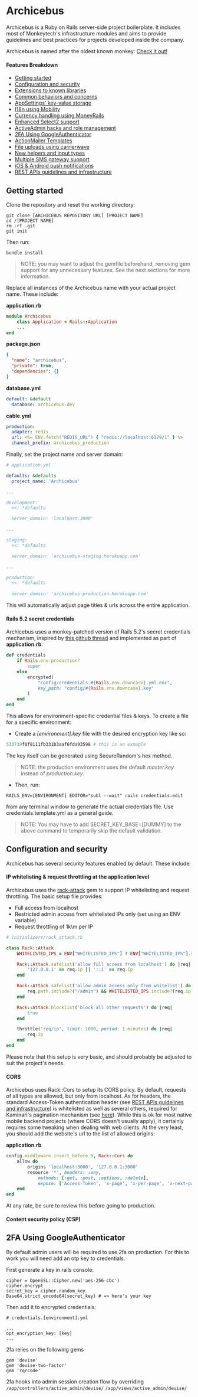 # Archicebus

Archicebus is a Ruby on Rails server-side project boilerplate. It includes most of Monkeytech's infrastructure modules and aims to provide guidelines and best practices for projects developed inside the company.

Archicebus is named after the oldest known monkey: 
[Check it out!](https://en.wikipedia.org/wiki/Archicebus) 

#### Features Breakdown
* [Getting started](#setup)
* [Configuration and security](#config)
* [Extensions to known libraries](#extensions)
* [Common behaviors and concerns](#concerns)
* [AppSettings' key-value storage](#settings)
* [I18n using Mobility](#i18n)
* [Currency handling using MoneyRails](#currency)
* [Enhanced Select2 support](#select2)
* [ActiveAdmin hacks and role management](#admin)
* [2FA Using GoogleAuthenticator](#2fa)
* [ActionMailer Templates](#mailer)
* [File uploads using carrierwave](#uploads)
* [New helpers and input types](#helpers)
* [Multiple SMS gateway support](#sms)
* [iOS & Android push notifications](#notifications)
* [REST APIs guidelines and infrastructure](#rest)

## Getting started <a name="setup"></a>
Clone the repository and reset the working directory:
```
git clone [ARCHICEBUS REPOSITORY URL] [PROJECT NAME]
cd /[PROJECT NAME]
rm -rf .git
git init
```
Then run:
```
bundle install
```
> NOTE: you may want to adjust the gemfile beforehand, removing gem support for any unnecessary features. See the next sections for more information.

Replace all instances of the Archicebus name with your actual project name. These include:

**application.rb**
```ruby
module Archicebus
	class Application < Rails::Application
	...
end
``` 

**package.json**
```json
{
  "name": "archicebus",
  "private": true,
  "dependencies": {}
}
``` 

**database.yml**
```yaml
default: &default
  database: archicebus-dev
``` 

**cable.yml**
```yaml
production:
  adapter: redis
  url: <%= ENV.fetch("REDIS_URL") { "redis://localhost:6379/1" } %>
  channel_prefix: archicebus_production
``` 

Finally, set the project name and server domain:
```yaml
# application.yml

defaults: &defaults
  project_name: 'Archicebus'

...

development:
  <<: *defaults

  server_domain: 'localhost:3000'

...

staging:
  <<: *defaults

  server_domain: 'archicebus-staging.herokuapp.com'

...

production:
  <<: *defaults
  
  server_domain: 'archicebus-production.herokuapp.com'
``` 
This will automatically adjust page titles & urls across the entire application.

#### Rails 5.2 secret credentials
Archicebus uses a monkey-patched version of Rails 5.2's secret credentials mechanism, inspired by [this github thread](https://github.com/rails/rails/pull/33521) and implemented as part of **application.rb**:
```ruby
def credentials
	if Rails.env.production?
		super
	else
		encrypted(
			"config/credentials.#{Rails.env.downcase}.yml.enc",
			key_path: "config/#{Rails.env.downcase}.key"
		)
	end
end
```
This allows for environment-specific credential files & keys. To create a file for a specific environment:
* Create a _[environment].key_ file with the desired encryption key like so:
```ruby
533739f0f8111fb331b3aaf6fda93598 # this is an exmaple
```
The key itself can be generated using SecureRandom's hex method.
> NOTE: the production environment uses the default _master.key_ instead of _production.key_.   
* Then, run:
```
RAILS_ENV=[ENVIRONMENT] EDITOR="subl --wait" rails credentials:edit
``` 
from any terminal window to generate the actual credentials file. Use credentials.template.yml as a general guide.
> NOTE: You may have to add SECRET_KEY_BASE=[DUMMY] to the above command to temporarily skip the default validation. 


## Configuration and security <a name="config"></a>
Archicebus has several security features enabled by default. These include:

#### IP whitelisting & request throttling at the application level
Archicebus uses the [rack-attack](https://github.com/kickstarter/rack-attack) gem to support IP whitelisting and request throttling. The basic setup file provides:
* Full access from localhost
* Restricted admin access from whitelisted IPs only (set using an ENV variable)
* Request throttling of 1k\m per IP
```ruby
# initializers/rack_attack.rb

class Rack::Attack
	WHITELISTED_IPS = ENV["WHITELISTED_IPS"] ? ENV["WHITELISTED_IPS"].strip.split(',') : []

	Rack::Attack.safelist('allow full access from localhost') do |req|
		'127.0.0.1' == req.ip || '::1' == req.ip
	end

	Rack::Attack.safelist('allow admin access only from whitelist') do |req|
		req.path.include?("/admin") && WHITELISTED_IPS.include?(req.ip)
	end

	Rack::Attack.blocklist('block all other requests') do |req|
		true
	end

	throttle('req/ip', limit: 1000, period: 1.minutes) do |req|
		req.ip
	end
end
```
Please note that this setup is very basic, and should probably be adjusted to suit the project's needs.

#### CORS
Archicebus uses Rack::Cors to setup its CORS policy. By default, requests of all types are allowed, but only from localhost. As for headers, the standard Access-Token authentication header (see [REST APIs guidelines and infrastructure](#rest)) is whitelisted as well as several others, required for Kaminari's pagination mechanism (see [here](https://github.com/monterail/grape-kaminari)). While this is ok for most native mobile backend projects (where CORS doesn't usually apply), it certainly requires some tweaking when dealing with web clients. At the very least, you should add the website's url to the list of allowed origins:

**application.rb**
```ruby
config.middleware.insert_before 0, Rack::Cors do
	allow do
		origins 'localhost:3000', '127.0.0.1:3000'
		resource '*', headers: :any, 
			methods: [:get, :post, :options, :delete], 
			expose: ['Access-Token', 'x-page', 'x-per-page', 'x-next-page', 'x-total-pages', 'x-total']
	end
end
```
At any rate, be sure to review this before going to production.

#### Content security policy (CSP)


## 2FA Using GoogleAuthenticator <a name="2fa"></a>
By default admin users will be required to use 2fa on production.
For this to work you will need add an otp key to credentials.

First generate a key in rails console: 
```
cipher = OpenSSL::Cipher.new('aes-256-cbc')
cipher.encrypt
secret_key = cipher.random_key
Base64.strict_encode64(secret_key) # => here's your key
```
 
Then add it to encrypted credentials:

```
# credentials.[environment].yml

...
opt_encryption_key: [key]
... 
```

2fa relies on the following gems
```
gem 'devise'
gem 'devise-two-factor'
gem 'rqrcode'
```

2fa hooks into admin session creation flow by overriding
`/app/controllers/active_admin/devise/`
`/app/views/active_admin/devise/`
